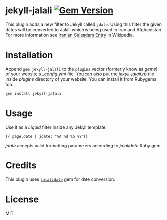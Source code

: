 jekyll-jalali [![Gem Version](https://badge.fury.io/rb/jekyll-jalali.svg)](https://badge.fury.io/rb/jekyll-jalali)
============

This plugin adds a new filter to Jekyll called `jdate`. Using this filter the given dates will be converted to Jalali which is being used in Iran and Afghanistan. For more information see [Iranian Calendars Entry](http://en.wikipedia.org/wiki/Iranian_calendars) in Wikipedia.


# Installation

Append `gem jekyll-jalali` to the `plugins` vector (formerly know as _gems_) of your website's __config.yml_ file. You can also put the _jekyll-jalali.rb_ file inside _plugins_ directory of your website. You can install it from Rubygems too:

    gem install jekyll-jalali

# Usage
Use it as a _Liquid_ filter inside any Jekyll template:

    {{ page.date | jdate: "%A %d %b %Y"}}

*jdate* accepts valid formatting parameters according to *jalalidate* Ruby gem.

# Credits
This plugin uses [`jalalidate`](https://github.com/aziz/jalalidate) gem for date conversion.

# License
MIT
